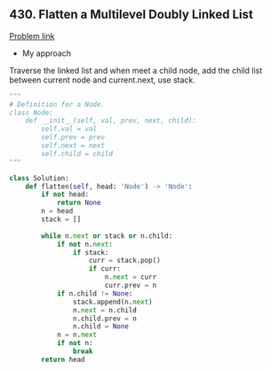 ## 430. Flatten a Multilevel Doubly Linked List

[Problem link](https://leetcode.com/problems/flatten-a-multilevel-doubly-linked-list/)

- My approach

Traverse the linked list and when meet a child node, add the child list between current node and current.next, use stack.

```python
"""
# Definition for a Node.
class Node:
    def __init__(self, val, prev, next, child):
        self.val = val
        self.prev = prev
        self.next = next
        self.child = child
"""

class Solution:
    def flatten(self, head: 'Node') -> 'Node':
        if not head:
            return None
        n = head
        stack = []
        
        while n.next or stack or n.child:
            if not n.next:
                if stack:
                    curr = stack.pop()
                    if curr:
                        n.next = curr
                        curr.prev = n
            if n.child != None:
                stack.append(n.next)
                n.next = n.child
                n.child.prev = n
                n.child = None
            n = n.next
            if not n:
                break
        return head
```
